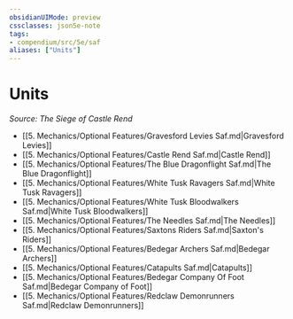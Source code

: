 ```yaml
---
obsidianUIMode: preview
cssclasses: json5e-note
tags:
- compendium/src/5e/saf
aliases: ["Units"]
---
```

# Units
*Source: The Siege of Castle Rend* 

- [[5. Mechanics/Optional Features/Gravesford Levies Saf.md\|Gravesford Levies]]  
- [[5. Mechanics/Optional Features/Castle Rend Saf.md\|Castle Rend]]  
- [[5. Mechanics/Optional Features/The Blue Dragonflight Saf.md\|The Blue Dragonflight]]  
- [[5. Mechanics/Optional Features/White Tusk Ravagers Saf.md\|White Tusk Ravagers]]  
- [[5. Mechanics/Optional Features/White Tusk Bloodwalkers Saf.md\|White Tusk Bloodwalkers]]  
- [[5. Mechanics/Optional Features/The Needles Saf.md\|The Needles]]  
- [[5. Mechanics/Optional Features/Saxtons Riders Saf.md\|Saxton's Riders]]  
- [[5. Mechanics/Optional Features/Bedegar Archers Saf.md\|Bedegar Archers]]  
- [[5. Mechanics/Optional Features/Catapults Saf.md\|Catapults]]  
- [[5. Mechanics/Optional Features/Bedegar Company Of Foot Saf.md\|Bedegar Company of Foot]]  
- [[5. Mechanics/Optional Features/Redclaw Demonrunners Saf.md\|Redclaw Demonrunners]]